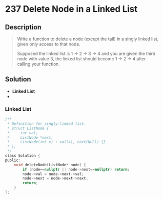 # 237 Delete Node in a Linked List
## Description
> Write a function to delete a node (except the tail) in a singly linked list, given only access to that node.
>
> Supposed the linked list is 1 -> 2 -> 3 -> 4 and you are given the third node with value 3, the linked list should become 1 -> 2 -> 4 after calling your function.

## Solution
- **Linked List**
- ​
### Linked List

```c
/**
 * Definition for singly-linked list.
 * struct ListNode {
 *     int val;
 *     ListNode *next;
 *     ListNode(int x) : val(x), next(NULL) {}
 * };
 */
class Solution {
public:
    void deleteNode(ListNode* node) {
        if (node==nullptr || node->next==nullptr) return;
        node->val = node->next->val;
        node->next = node->next->next;
        return;
    }
};
```

